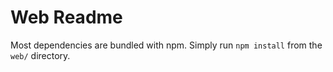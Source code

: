 # Web Readme

Most dependencies are bundled with npm.
Simply run `npm install` from the `web/` directory.

